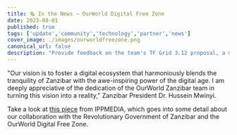 ```yaml
---
title: 🗞 In the News – OurWorld Digital Free Zone
date: 2023-08-01
published: true
tags: ['update','community','technology','partner','news']
cover_image: ./images/ourworldfreezone.png
canonical_url: false
description: "Provide feedback on the team's TF Grid 3.12 proposal, a move towards maximum decentralization!"
---
```


"Our vision is to foster a digital ecosystem that harmoniously blends the tranquility of Zanzibar with the awe-inspiring power of the digital age. I am deeply appreciative of the dedication of the OurWorld Zanzibar team in turning this vision into a reality," Zanzibar President Dr. Hussein Mwinyi.

Take a look at [this piece](https://www.ippmedia.com/en/features/mwinyi-keen-establish-digital-hub-isles) from IPPMEDIA, which goes into some detail about our collaboration with the Revolutionary Government of Zanzibar and the OurWorld Digital Free Zone.
